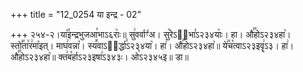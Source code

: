 +++
title = "12_0254 या इन्द्र - 02"

+++
२५४-२।या꣥꣯इन्द्रभुजआ꣯भाऽ६राः꣥॥ सु꣢वर्वाꣳ꣯अ। सु꣡रेऽ२᳐भा꣣ऽ२३४याः꣥। हा। औ꣣꣯होऽ२३४हा꣥। स्तो꣣꣯ता꣯र꣢मा꣡इत्। माघ꣢वन्ना꣡। स्य꣪वाऽ२᳐र्द्धा꣣ऽ२३४या꣥। हा꣢। औ꣣꣯होऽ२३४हा꣥॥ ये꣢꣯च꣡त्वाऽ२३इवॄ꣢ऽ३। हा꣢। औ꣣꣯होऽ२३४हा꣥॥ क्त꣢ब꣡र्हाऽ२३इषा꣢ऽ३४३ः। ओ꣡ऽ२३४५इ॥ डा॥